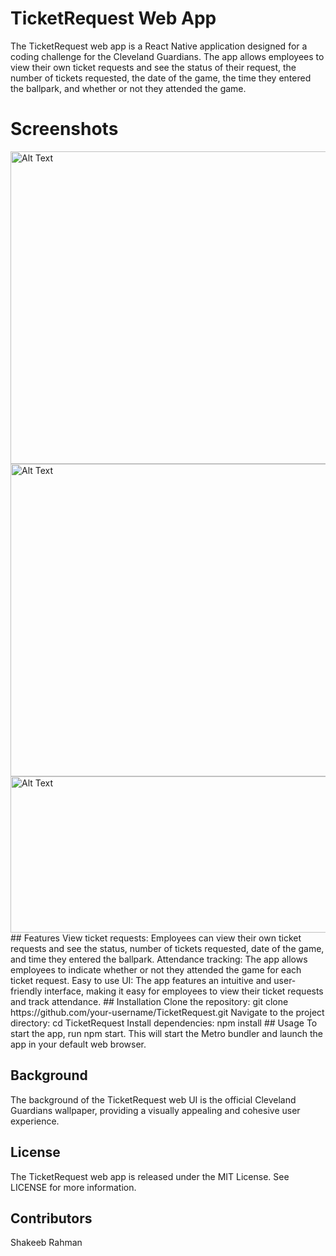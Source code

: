 # TicketRequest Web App
The TicketRequest web app is a React Native application designed for a coding challenge for the Cleveland Guardians. The app allows employees to view their own ticket requests and see the status of their request, the number of tickets requested, the date of the game, the time they entered the ballpark, and whether or not they attended the game.
# Screenshots
<img src="https://i.imgur.com/bxOSx9j.jpg" alt="Alt Text" width="700" height="500">
<img src="https://i.imgur.com/yFNRdZq.jpg" alt="Alt Text" width="700" height="500">
<img src="https://i.imgur.com/3tHhFVI.png" alt="Alt Text" width="620" height="250">
## Features
View ticket requests: Employees can view their own ticket requests and see the status, number of tickets requested, date of the game, and time they entered the ballpark.
Attendance tracking: The app allows employees to indicate whether or not they attended the game for each ticket request.
Easy to use UI: The app features an intuitive and user-friendly interface, making it easy for employees to view their ticket requests and track attendance.
## Installation
Clone the repository: git clone https://github.com/your-username/TicketRequest.git
Navigate to the project directory: cd TicketRequest
Install dependencies: npm install
## Usage
To start the app, run npm start. This will start the Metro bundler and launch the app in your default web browser.

## Background
The background of the TicketRequest web UI is the official Cleveland Guardians wallpaper, providing a visually appealing and cohesive user experience.

## License
The TicketRequest web app is released under the MIT License. See LICENSE for more information.

## Contributors
Shakeeb Rahman



